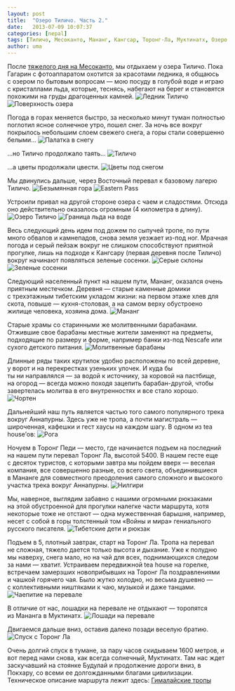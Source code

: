 ```yaml
---
layout: post
title:  "Озеро Тиличо. Часть 2."
date:   2013-07-09 10:07:37
categories: [nepal]
tags: [Тиличо, Месоканто, Мананг, Кангсар, Торонг-Ла, Муктинатх, Озеро Тиличо через перевал Месоканто, tilicho-mesokanto]
author: uma
---
```


После [тяжелого дня на Месоканто](/tilicho-lake-part1), мы отдыхаем у озера Тиличо. Пока Гагарин с&#160;фотоаппаратом охотится  за&#160;красотами ледника, я&#160;общаюсь с&#160;озером по&#160;бытовым вопросам&#160;&#8212; мою посуду в&#160;голубой воде и&#160;играю с&#160;кристаллами льда, которые, теснясь, набегают на&#160;берег и&#160;становятся похожими на&#160;груды драгоценных камней.
![Ледник Тиличо](lednik-tilicho.jpg)
![Поверхность озера](poverkhnost'-ozera.jpg)

Погода в&#160;горах меняется быстро, за&#160;несколько минут туман полностью поглотил ясное солнечное утро, пошел снег. За&#160;ночь все вокруг покрылось небольшим слоем свежего снега, а&#160;горы стали совершенно белыми...
![Палатка в снегу](palatka-v-snegu.jpg)

...но Тиличо продолжало таять...
![Тиличо](tilicho.jpg)

...а цветы продолжали цвести.
![Цветы под снегом](tsvety-pod-snegom.jpg)

Мы&#160;двинулись дальше, через Восточный перевал к&#160;базовому лагерю Тиличо.
![Безымянная гора](bezymyannaya-gora.jpg)
![Eastern Pass](eastern-pass.jpg)

Устроили привал на&#160;другой стороне озера с&#160;чаем и&#160;сладостями. Отсюда оно действительно оказалось огромным (4&#160;километра в&#160;длину).
![Озеро Тиличо](ozero-tilicho.jpg)
![Граница льда на воде](granitsa-l'da-na-vode.jpg)

Весь следующий день идем под дожем по&#160;сыпучей тропе, по&#160;пути много обвалов и&#160;камнепадов, снова земля уезжает из-под ног. Мрачная погода и&#160;серый пейзаж вокруг не&#160;слишком способствуют приятной прогулке, лишь на&#160;подходе к&#160;Кангсару (первая деревня после Тиличо) вокруг начинают появляться зеленые сосенки.
![Серые склоны](serye-sklony.jpg)
![Зеленые сосенки](zelenye-sosenki.jpg)

Следующий населенный пункт на&#160;нашем пути, Мананг, оказался очень приятным местечком. Деревня&#160;&#8212; старые каменные домики с&#160;трехэтажным тибетским укладом жизни: на&#160;первом этаже хлев для скота, повыше&#160;&#8212; кухня-столовая, а&#160;на&#160;самом верху обустроено жилище человека, хозяина дома.
![Мананг](manang.jpg)

Старые храмы со&#160;старинными&#160;же молитвенными барабанами. Отжившие свое барабаны местные жители заменяют на&#160;предметы, подходящие по&#160;размеру и&#160;форме, например банки из-под Nescafe или сухого детского питания.
![Молитвенные барабаны](molitvennye-barabany.jpg)

Длинные ряды таких крутилок удобно расположены по&#160;всей деревне, у&#160;ворот и&#160;на&#160;перекрестках узеньких улочек. И&#160;куда&#160;бы ты&#160;ни&#160;направлялся&#160;&#8212; за&#160;водой к&#160;источнику, за&#160;коровой на&#160;пастбище, на&#160;огород&#160;&#8212; всегда можно походя зацепить барабан-другой, чтобы завертелась молитва в&#160;его внутренностях и&#160;все стало хорошо.
![Чортен](chorten.jpg)

Дальнейший наш путь является частью того самого популярного трека вокруг Аннапурны. Здесь уже не&#160;тропа, а&#160;почти магистраль&#160;&#8212; широченная, кафешки и&#160;гест хаусы на&#160;каждом шагу. В одном из tea house’ов:
![Рога](roga.jpg)

Ночуем в&#160;Торонг Педи&#160;&#8212; место, где начинается подъем на&#160;последний на&#160;нашем пути перевал Торонг&#160;Ла, высотой 5400. В&#160;нашем гесте еще с&#160;десяток туристов, с&#160;которыми завтра мы&#160;пойдем вверх&#160;&#8212; веселая компания, все совершенно разные, со&#160;всего света, объединившиеся в&#160;Мананге для совместного преодоления самого сложного и&#160;высокого участка трека вокруг Аннапурны.
![Нилгири](nilgiri.jpg)

Мы, наверное, выглядим забавно с&#160;нашими огромными рюкзаками на&#160;этой обустроенной для прогулки налегке части маршрута, хотя некоторые тоже не&#160;отстают&#160;&#8212; одна мужественная барышня, например, несет с&#160;собой в&#160;горы толстенный том &#171;Войны и&#160;мира&#187; гениального русского писателя.
![Тибетские дети и рюкзак](tibetskie-deti-i-ryukzak.jpg)

Подъем в&#160;5, плотный завтрак, старт на&#160;Торонг Ла. Тропа на&#160;перевал не&#160;сложная, тяжело дается только высота и&#160;дыхание. Уже к&#160;полудню мы&#160;наверху, снега мало, но&#160;на&#160;чай для всех, поднимающихся следом за&#160;нами&#160;&#8212; хватит. Устраиваем передвижной tea house на&#160;горелке, встречаем замерзших новоприбывших на&#160;Торонг Ла&#160;поздравлениями и&#160;чашкой горячего чая. Было жутко холодно, но&#160;весьма душевно&#160;&#8212; с&#160;коллективными ништяками к&#160;чаю, музыкой и&#160;даже танцами.
![Чаепитие на перевале](chaepitie-na-perevale.jpg)

В&#160;отличие от&#160;нас, лошадки на&#160;перевале не&#160;отдыхают&#160;&#8212; торопятся из&#160;Мананга в&#160;Муктинатх.
![Лошади на перевале](loshadi-na-perevale.jpg)

Двигаемся дальше вниз, оставив далеко позади веселую братию.
![Спуск с Торонг Ла](spusk-s-torong-la.jpg)

Очень долгий спуск в тумане, за пару часов скидываем 1600 метров, и вот перед нами снова, как всегда солнечный, Муктинатх. Там нас ждет заскучавший на стоянке Будулай и продолжение дороги вниз, в Покхару, со всеми ее долгожданными благами цивилизации.
Техническое описание маршрута лежит здесь: [Гималайские тропы](/himalayan-trails/#toc_1)

